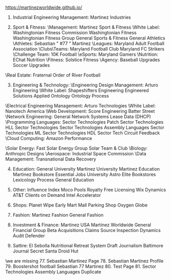 https://martinezworldwide.github.io/

1. Industrial Engineering Management:
Martinez Industries

2. Sport & Fitness:
\\Management:
Martinez Sport & Fitness
\\White Label:
Washingtonian Fitness Commission
Washingtonian Fitness
Washingtonian Fitness Group
General Sports & Fitness
General Athletics
\\Athletes:
Sebastian " #77 " Martinez
\\Leagues:
Maryland Adult Football Association
\\Clubs\Teams:
Maryland Football Club
Maryland FC Strikers
\\Challenge Team:
10K Football
\\eSports:
Maryland Gamers
\\Nutrition:
EChat Nutrition
\\Fitness:
Solstice Fitness
\\Agency:
Baseball Upgrades
Soccer Upgrades

\\Real Estate:
Fraternal Order of River Football

3. Engineering & Technology:
\\Engineering Design Management:
Arturo Engineering
\\White Label:
Shapeshifters Engineering
Engineered Solutions
Applied Ontology
Ontology Process



\\Electrical Engineering Management:
Arturo Technologies
\\White Label:
Nanotech America
\\Web Development:
Score Engineering
Batter Street
\\Network Engineering:
General Network Systems
Lease Data (DHCP)
\\Programming Languages:
Sector Technologies Patch
Sector Technologies HLL
Sector Technologies
Sector Technologies Assembly Languages
Sector Technologies ML
Sector Technologies HDL
Sector Tech
Circuit Feedback
\\Cloud Computing:
Amazon Performance


\\Solar Energy:
Fast Solar Energy Group
Solar Team & Club
\\Biology:
Anthropic Designs
\\Aerospace:
Industrial Space Commission
\\Data Management:
Transnational Data Recovery



4. Education:
General University
Martinez University
Martinez Education
Martinez Bookstore
Essential Jobs University
Astro Elite Bookstores
Lexicology Process
General Education


5. Other:
Influence Index
Moco Pools
Royalty Free Licensing
Wix Dynamics
AT&T Clients on Demand
Intel Accelerator


6. Shops:
Planet Wipe
Early Mart
Mall Parking Shop
Oxygen Globe

7. Fashion:
Martinez Fashion
General Fashion

8. Investment & Finance:
Martinez USA
Martinez Worldwide
General Financial Group
Beta Acquisitions
Claims Source
Inspection Dynamics
Audit Defender


9. Sattire:
El Sebolla
Nutritional Retreat System
Draft Journalism
Baltimore Journal
Secret Santa
Droid Hut

\\we are missing 
77. Sebastian Martinez Page
78. Sebastian Martinez Profile
79. Boostershot football Sebastian 77 Martinez
80. Test Page
81. Sector Technologies Assembly Languages Duplicate
